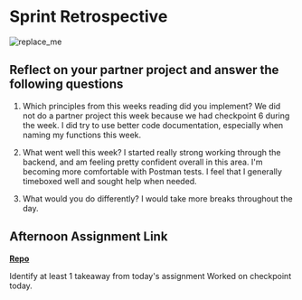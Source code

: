 # Sprint Retrospective

![replace_me](https://codeworks.blob.core.windows.net/public/assets/img/illustrations/placeholder.svg)

## Reflect on your partner project and answer the following questions

1. Which principles from this weeks reading did you implement?
We did not do a partner project this week because we had checkpoint 6 during the week. I did try to use better code documentation, especially when naming my functions this week.  

2. What went well this week?
I started really strong working through the backend, and am feeling pretty confident overall in this area. I'm becoming more comfortable with Postman tests. I feel that I generally timeboxed well and sought help when needed. 

3. What would you do differently?
I would take more breaks throughout the day.

## Afternoon Assignment Link

**[Repo](https://github.com/JordanlDiaz/<ASSIGNMENT_REPO>)**

Identify at least 1 takeaway from today's assignment
Worked on checkpoint today.
